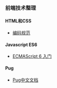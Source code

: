 ### 前端技术整理
#### HTML和CSS
- [编码规范](http://codeguide.bootcss.com/)
#### Javascript ES6
- [ECMAScript 6 入门](http://es6.ruanyifeng.com)
#### Pug
- [Pug中文文档](https://pug.bootcss.com)





